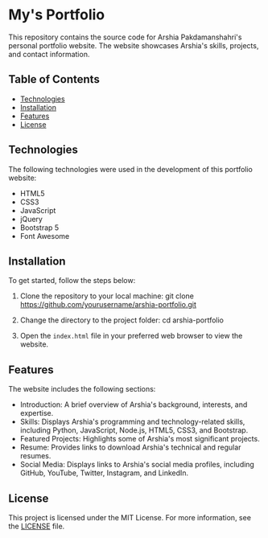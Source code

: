 # My's Portfolio

This repository contains the source code for Arshia Pakdamanshahri's personal portfolio website. The website showcases Arshia's skills, projects, and contact information.

## Table of Contents

- [Technologies](#technologies)
- [Installation](#installation)
- [Features](#features)
- [License](#license)

## Technologies

The following technologies were used in the development of this portfolio website:

- HTML5
- CSS3
- JavaScript
- jQuery
- Bootstrap 5
- Font Awesome

## Installation

To get started, follow the steps below:

1. Clone the repository to your local machine:
git clone https://github.com/yourusername/arshia-portfolio.git

2. Change the directory to the project folder:
cd arshia-portfolio

3. Open the `index.html` file in your preferred web browser to view the website.

## Features

The website includes the following sections:

- Introduction: A brief overview of Arshia's background, interests, and expertise.
- Skills: Displays Arshia's programming and technology-related skills, including Python, JavaScript, Node.js, HTML5, CSS3, and Bootstrap.
- Featured Projects: Highlights some of Arshia's most significant projects.
- Resume: Provides links to download Arshia's technical and regular resumes.
- Social Media: Displays links to Arshia's social media profiles, including GitHub, YouTube, Twitter, Instagram, and LinkedIn.

## License

This project is licensed under the MIT License. For more information, see the [LICENSE](LICENSE) file.
